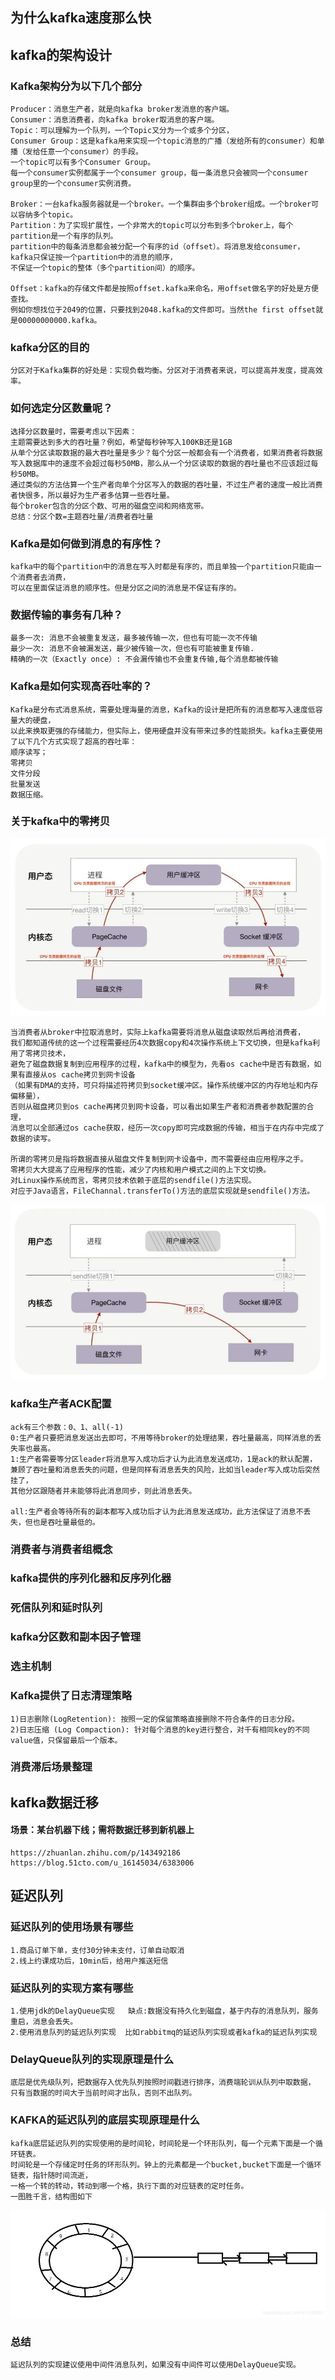 ## 为什么kafka速度那么快

## kafka的架构设计
### Kafka架构分为以下几个部分
    Producer：消息生产者，就是向kafka broker发消息的客户端。
    Consumer：消息消费者，向kafka broker取消息的客户端。
    Topic：可以理解为一个队列，一个Topic又分为一个或多个分区，
    Consumer Group：这是kafka用来实现一个topic消息的广播（发给所有的consumer）和单播（发给任意一个consumer）的手段。
    一个topic可以有多个Consumer Group。
    每一个consumer实例都属于一个consumer group，每一条消息只会被同一个consumer group里的一个consumer实例消费。
    
    Broker：一台kafka服务器就是一个broker。一个集群由多个broker组成。一个broker可以容纳多个topic。
    Partition：为了实现扩展性，一个非常大的topic可以分布到多个broker上，每个partition是一个有序的队列。
    partition中的每条消息都会被分配一个有序的id（offset）。将消息发给consumer，kafka只保证按一个partition中的消息的顺序，
    不保证一个topic的整体（多个partition间）的顺序。
    
    Offset：kafka的存储文件都是按照offset.kafka来命名，用offset做名字的好处是方便查找。
    例如你想找位于2049的位置，只要找到2048.kafka的文件即可。当然the first offset就是00000000000.kafka。

### kafka分区的目的
    分区对于Kafka集群的好处是：实现负载均衡。分区对于消费者来说，可以提高并发度，提高效率。
    
### 如何选定分区数量呢？
    选择分区数量时，需要考虑以下因素：
    主题需要达到多大的吞吐量？例如，希望每秒钟写入100KB还是1GB
    从单个分区读取数据的最大吞吐量是多少？每个分区一般都会有一个消费者，如果消费者将数据写入数据库中的速度不会超过每秒50MB，那么从一个分区读取的数据的吞吐量也不应该超过每秒50MB。
    通过类似的方法估算一个生产者向单个分区写入的数据的吞吐量，不过生产者的速度一般比消费者快很多，所以最好为生产者多估算一些吞吐量。
    每个broker包含的分区个数、可用的磁盘空间和网络宽带。
    总结：分区个数=主题吞吐量/消费者吞吐量
    
### Kafka是如何做到消息的有序性？
    kafka中的每个partition中的消息在写入时都是有序的，而且单独一个partition只能由一个消费者去消费，
    可以在里面保证消息的顺序性。但是分区之间的消息是不保证有序的。
    
### 数据传输的事务有几种？
    最多一次: 消息不会被重复发送，最多被传输一次，但也有可能一次不传输
    最少一次: 消息不会被漏发送，最少被传输一次，但也有可能被重复传输.
    精确的一次（Exactly once）: 不会漏传输也不会重复传输,每个消息都被传输
    
### Kafka是如何实现高吞吐率的？
    Kafka是分布式消息系统，需要处理海量的消息，Kafka的设计是把所有的消息都写入速度低容量大的硬盘，
    以此来换取更强的存储能力，但实际上，使用硬盘并没有带来过多的性能损失。kafka主要使用了以下几个方式实现了超高的吞吐率：
    顺序读写；
    零拷贝
    文件分段
    批量发送
    数据压缩。
    
### 关于kafka中的零拷贝
![Alt text](数据的四次拷贝与四次上下文切换.jpg)

    当消费者从broker中拉取消息时，实际上kafka需要将消息从磁盘读取然后再给消费者，
    我们都知道传统的这一个过程需要经历4次数据copy和4次操作系统上下文切换，但是kafka利用了零拷贝技术，
    避免了磁盘数据复制到应用程序的过程，kafka中的模型为，先看os cache中是否有数据，如果有直接从os cache拷贝到网卡设备
    （如果有DMA的支持，可只将描述符拷贝到socket缓冲区。操作系统缓冲区的内存地址和内存偏移量），
    否则从磁盘拷贝到os cache再拷贝到网卡设备，可以看出如果生产者和消费者参数配置的合理，
    消息可以全部通过os cache获取，经历一次copy即可完成数据的传输，相当于在内存中完成了数据的读写。
    
    所谓的零拷贝是指将数据直接从磁盘文件复制到网卡设备中，而不需要经由应用程序之手。
    零拷贝大大提高了应用程序的性能，减少了内核和用户模式之间的上下文切换。
    对Linux操作系统而言，零拷贝技术依赖于底层的sendfile()方法实现。 
    对应于Java语言，FileChannal.transferTo()方法的底层实现就是sendfile()方法。

![Alt text](sendfile系统调用仅仅需要两次上下文切换.jpg) 

### kafka生产者ACK配置
    ack有三个参数：0、1、all(-1)
    0:生产者只要把消息发送出去即可，不用等待broker的处理结果，吞吐量最高，同样消息的丢失率也最高。
    1:生产者需要等分区leader将消息写入成功后才认为此消息发送成功，1是ack的默认配置，
    兼顾了吞吐量和消息丢失的问题，但是同样有消息丢失的风险，比如当leader写入成功后突然挂了，
    其他分区跟随者并未能够将此消息同步，则此消息丢失。
    
    all:生产者会等待所有的副本都写入成功后才认为此消息发送成功，此方法保证了消息不丢失，但也是吞吐量最低的。
    
### 消费者与消费者组概念

### kafka提供的序列化器和反序列化器

### 死信队列和延时队列

### kafka分区数和副本因子管理

### 选主机制

### Kafka提供了日志清理策略
    1)日志删除(LogRetention): 按照一定的保留策略直接删除不符合条件的日志分段。
    2)日志压缩 (Log Compaction): 针对每个消息的key进行整合，对千有相同key的不同value值，只保留最后一个版本。

### 消费滞后场景整理

## kafka数据迁移
#### 场景：某台机器下线；需将数据迁移到新机器上
    https://zhuanlan.zhihu.com/p/143492186
    https://blog.51cto.com/u_16145034/6383006

## 延迟队列
### 延迟队列的使用场景有哪些
    1.商品订单下单，支付30分钟未支付，订单自动取消
    2.线上约课成功后，10min后，给用户推送短信
    
### 延迟队列的实现方案有哪些
    1.使用jdk的DelayQueue实现   缺点:数据没有持久化到磁盘，基于内存的消息队列，服务重启，消息会丢失。
    2.使用消息队列的延迟队列实现  比如rabbitmq的延迟队列实现或者kafka的延迟队列实现

### DelayQueue队列的实现原理是什么
    底层是优先级队列，把数据存入优先队列按照时间戳进行排序，消费端轮训从队列中取数据，
    只有当数据的时间大于当前时间才出队，否则不出队列。
    
### KAFKA的延迟队列的底层实现原理是什么
    kafka底层延迟队列的实现使用的是时间轮，时间轮是一个环形队列，每一个元素下面是一个循环链表。
    时间轮是一个存储定时任务的环形队列。钟上的元素都是一个bucket,bucket下面是一个循环链表，指针随时间流逝，
    一格一个转的转动，转动到哪一个格，执行下面的对应链表的定时任务。
    一图胜千言，结构图如下
![Alt text](kafka延迟队列结构图.jpg) 
### 总结
    延迟队列的实现建议使用中间件消息队列，如果没有中间件可以使用DelayQueue实现。